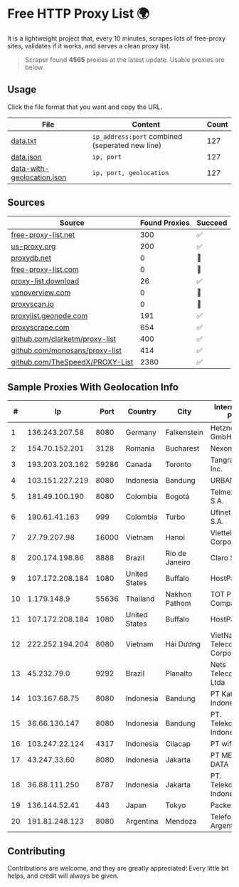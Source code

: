 
# Free HTTP Proxy List 🌍

It is a lightweight project that, every 10 minutes, scrapes lots of free-proxy sites, validates if it works, and serves a clean proxy list.


> Scraper found **4565** proxies at the latest update. Usable proxies are below.

## Usage

Click the file format that you want and copy the URL.


|File|Content|Count|
|----|-------|-----|
|[data.txt](https://raw.githubusercontent.com/themiralay/Proxy-List-World/master/data.txt)|`ip_address:port` combined (seperated new line)|127|
|[data.json](https://raw.githubusercontent.com/themiralay/Proxy-List-World/master/data.json)|`ip, port`|127|
|[data-with-geolocation.json](https://raw.githubusercontent.com/themiralay/Proxy-List-World/master/data-with-geolocation.json)|`ip, port, geolocation`|127|

## Sources

|Source|Found Proxies|Succeed|
|------|-------------|-------|
|[free-proxy-list.net](https://free-proxy-list.net)|300|✅|
|[us-proxy.org](https://www.us-proxy.org)|200|✅|
|[proxydb.net](http://proxydb.net)|0|🚫|
|[free-proxy-list.com](https://free-proxy-list.com/?page=&port=&type%5B%5D=http&type%5B%5D=https&up_time=0&search=Search)|0|🚫|
|[proxy-list.download](https://www.proxy-list.download/HTTP)|26|✅|
|[vpnoverview.com](https://vpnoverview.com/privacy/anonymous-browsing/free-proxy-servers)|0|🚫|
|[proxyscan.io](https://www.proxyscan.io)|0|🚫|
|[proxylist.geonode.com](https://proxylist.geonode.com/api/proxy-list?limit=300&page=1&sort_by=lastChecked&sort_type=desc&protocols=http,https)|191|✅|
|[proxyscrape.com](https://api.proxyscrape.com/v2/?request=displayproxies&protocol=http&timeout=10000&country=all&ssl=all&anonymity=all)|654|✅|
|[github.com/clarketm/proxy-list](https://raw.githubusercontent.com/clarketm/proxy-list/master/proxy-list-raw.txt)|400|✅|
|[github.com/monosans/proxy-list](https://raw.githubusercontent.com/monosans/proxy-list/main/proxies/http.txt)|414|✅|
|[github.com/TheSpeedX/PROXY-List](https://raw.githubusercontent.com/TheSpeedX/PROXY-List/master/http.txt)|2380|✅|


## Sample Proxies With Geolocation Info

|#|Ip|Port|Country|City|Internet Service Provider|
|-|--|----|-------|----|-------------------------|
|1|136.243.207.58|8080|Germany|Falkenstein|Hetzner Online GmbH|
|2|154.70.152.201|3128|Romania|Bucharest|NexonHost Srl|
|3|193.203.203.162|59286|Canada|Toronto|Tangram Canada Inc.|
|4|103.151.227.219|8080|Indonesia|Bandung|URBANACCESS|
|5|181.49.100.190|8080|Colombia|Bogotá|Telmex Colombia S.A.|
|6|190.61.41.163|999|Colombia|Turbo|Ufinet Panama S.A.|
|7|27.79.207.98|16000|Vietnam|Hanoi|Viettel Corporation|
|8|200.174.198.86|8888|Brazil|Rio de Janeiro|Claro S.A|
|9|107.172.208.184|1080|United States|Buffalo|HostPapa|
|10|1.179.148.9|55636|Thailand|Nakhon Pathom|TOT Public Company Limited|
|11|107.172.208.184|1080|United States|Buffalo|HostPapa|
|12|222.252.194.204|8080|Vietnam|Hải Dương|VietNam Post and Telecom Corporation|
|13|45.232.79.0|9292|Brazil|Planalto|Nets Telecomunicacoes Ltda|
|14|103.167.68.75|8080|Indonesia|Bandung|PT Kataji Nukami Indonesia|
|15|36.66.130.147|8080|Indonesia|Bandung|PT. Telekomunikasi Indonesia|
|16|103.247.22.124|4317|Indonesia|Cilacap|PT wifian Solution|
|17|43.247.33.60|8080|Indonesia|Jakarta|PT MEDIA LINTAS DATA|
|18|36.88.111.250|8787|Indonesia|Jakarta|PT. Telekomunikasi Indonesia|
|19|136.144.52.41|443|Japan|Tokyo|Packet Host, Inc.|
|20|191.81.248.123|8080|Argentina|Mendoza|Telefonica de Argentina|



## Contributing

Contributions are welcome, and they are greatly appreciated! Every
little bit helps, and credit will always be given.

